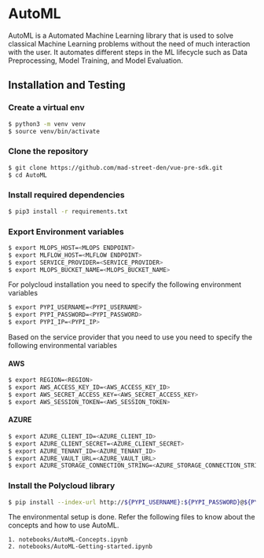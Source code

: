 # AutoML

AutoML is a Automated Machine Learning library that is used to solve classical Machine Learning problems without the need of much interaction with the user. It automates different steps in the ML lifecycle such as Data Preprocessing, Model Training, and Model Evaluation.

## Installation and Testing

### Create a virtual env 
```bash
$ python3 -m venv venv
$ source venv/bin/activate
```

### Clone the repository
```bash
$ git clone https://github.com/mad-street-den/vue-pre-sdk.git
$ cd AutoML
```

### Install required dependencies
```bash
$ pip3 install -r requirements.txt
```

### Export Environment variables
```bash
$ export MLOPS_HOST=<MLOPS ENDPOINT>
$ export MLFLOW_HOST=<MLFLOW ENDPOINT>       
$ export SERVICE_PROVIDER=<SERVICE_PROVIDER>
$ export MLOPS_BUCKET_NAME=<MLOPS_BUCKET_NAME>
```
For polycloud installation you need to specify the following environment variables
```bash
$ export PYPI_USERNAME=<PYPI_USERNAME>
$ export PYPI_PASSWORD=<PYPI_PASSWORD>       
$ export PYPI_IP=<PYPI_IP>
```

Based on the service provider that you need to use you need to specify the following environmental variables

#### AWS
```bash
$ export REGION=<REGION>
$ export AWS_ACCESS_KEY_ID=<AWS_ACCESS_KEY_ID>
$ export AWS_SECRET_ACCESS_KEY=<AWS_SECRET_ACCESS_KEY>
$ export AWS_SESSION_TOKEN=<AWS_SESSION_TOKEN>
```
#### AZURE
```bash
$ export AZURE_CLIENT_ID=<AZURE_CLIENT_ID>
$ export AZURE_CLIENT_SECRET=<AZURE_CLIENT_SECRET>       
$ export AZURE_TENANT_ID=<AZURE_TENANT_ID>
$ export AZURE_VAULT_URL=<AZURE_VAULT_URL>
$ export AZURE_STORAGE_CONNECTION_STRING=<AZURE_STORAGE_CONNECTION_STRING>
```

### Install the Polycloud library
```bash
$ pip install --index-url http://${PYPI_USERNAME}:${PYPI_PASSWORD}@${PYPI_IP}/simple/ --trusted-host ${PYPI_IP} polycloud==0.2.22
```

The environmental setup is done. Refer the following files to know about the concepts and how to use AutoML.

    1. notebooks/AutoML-Concepts.ipynb
    2. notebooks/AutoML-Getting-started.ipynb

